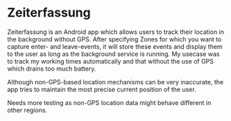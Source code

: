 # Zeiterfassung

Zeiterfassung is an Android app which allows users to track their location in the background without GPS. After specifying Zones for which you want to capture enter- and leave-events, it will store these events and display them to the user as long as the background service is running. My usecase was to track my working times automatically and that without the use of GPS which drains too much battery.

Although non-GPS-based location mechanisms can be very inaccurate, the app tries to maintain the most precise current position of the user.

Needs more testing as non-GPS location data might behave different in other regions.
